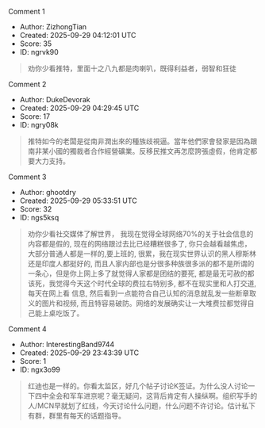Comment 1

- Author: ZizhongTian
- Created: 2025-09-29 04:12:01 UTC
- Score: 35
- ID: ngrvk90

> 劝你少看推特，里面十之八九都是肉喇叭，既得利益者，弱智和狂徒

Comment 2

- Author: DukeDevorak
- Created: 2025-09-29 04:29:45 UTC
- Score: 17
- ID: ngry08k

> 推特如今的老闆是從南非潤出來的種族歧視逼。當年他們家會發家是因為跟南非某小國的獨裁者合作經營礦業。反移民推文再怎麼誇張虛假，他肯定都要大力支持。

Comment 3

- Author: ghootdry
- Created: 2025-09-29 05:33:51 UTC
- Score: 32
- ID: ngs5ksq

> 劝你少看社交媒体了解世界， 我现在觉得全球网络70%的关于社会信息的内容都是假的, 现在的网络跟过去比已经糟糕很多了,  你只会越看越焦虑，  大部分普通人都是一样的,要上班的, 很累，我在现实世界认识的黑人穆斯林还是印度人都挺好的,  而且人家内部也是分很多种族很多派的都不是所谓的一条心，但是你上网上多了就觉得人家都是团结的要死,  都是最无可赦的都该死，我觉得今天这个时代全球的费拉右特别多,  都不在现实里和人打交道, 每天在网上看 信息,  然后看到一点能符合自己认知的消息就乱发一些断章取义的图片和视频,   而且特容易破防。网络的发展确实让一大堆费拉都觉得自己能上桌吃饭了。

Comment 4

- Author: InterestingBand9744
- Created: 2025-09-29 23:43:39 UTC
- Score: 1
- ID: ngx3o99

> 红迪也是一样的。你看太监区，好几个帖子讨论K签证。为什么没人讨论一下四中全会和军车进京呢？毫无疑问，这背后肯定有人操纵啊。组织写手的人/MCN早就划了红线，今天讨论什么问题，什么问题不许讨论。估计私下有群，群里有每天的话题指导。

